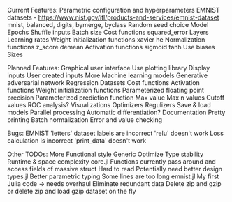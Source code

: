 
Current Features:
    Parametric configuration and hyperparameters
        EMNIST datasets - https://www.nist.gov/itl/products-and-services/emnist-dataset
            mnist, balanced, digits, bymerge, byclass
        Random seed choice
        Model
            Epochs
            Shuffle inputs
            Batch size
            Cost functions
                squared_error
        Layers
            Learning rates
            Weight initialization functions
                xavier
                he
            Normalization functions
                z_score
                demean
            Activation functions
                sigmoid
                tanh
            Use biases
            Sizes

Planned Features:
    Graphical user interface
        Use plotting library
        Display inputs
        User created inputs
    More
        Machine learning models
            Generative adversarial network
            Regression
        Datasets
        Cost functions
        Activation functions
        Weight initialization functions
    Parameterized floating point precision
    Parameterized prediction function
        Max value
        Max n values
        Cutoff values
            ROC analysis?
    Visualizations
    Optimizers
    Regulizers
    Save & load models
    Parallel processing
    Automatic differentiation?
    Documentation
    Pretty printing
    Batch normalization
    Error and value checking

Bugs:
    EMNIST 'letters' dataset labels are incorrect
    'relu' doesn't work
    Loss calculation is incorrect
    'print_data' doesn't work

Other TODOs:
    More
        Functional style
        Generic
    Optimize
        Type stability
        Runtime & space complexity
        core.jl
            Functions currently pass around and access fields of massive struct
                Hard to read
                Potentially need better design
        types.jl
            Better parametric typing
            Some lines are too long
        emnist.jl
            My first Julia code -> needs overhaul
            Eliminate redundant data
                Delete zip and gzip or delete zip and load gzip dataset on the fly
